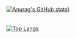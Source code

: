 [![Anurag's GitHub stats](https://github-readme-stats.vercel.app/api?username=pmutshipayi&show_icons=true&theme=merko&count_private=true))](https://github.com/anuraghazra/github-readme-stats)
<br />
<br />
<br />
[![Top Langs](https://github-readme-stats.vercel.app/api/top-langs/?username=pmutshipayi&layout=compact)](https://github.com/anuraghazra/github-readme-stats)
